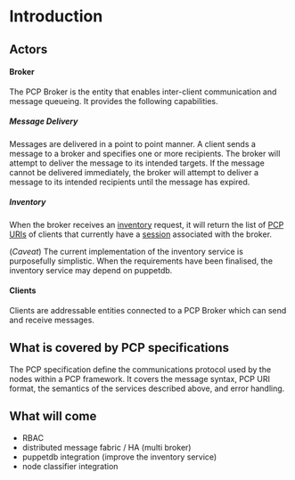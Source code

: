 Introduction
===

Actors
---

#### Broker

The PCP Broker is the entity that enables inter-client communication and message
queueing. It provides the following capabilities.

##### Message Delivery

Messages are delivered in a point to point manner. A client sends a message
to a broker and specifies one or more recipients. The broker will attempt to
deliver the message to its intended targets. If the message cannot be delivered
immediately, the broker will attempt to deliver a message to its intended
recipients until the message has expired.

##### Inventory

When the broker receives an [inventory][1] request, it will return the list of
[PCP URIs][2] of clients that currently have a [session][3] associated with the
broker.

(*Caveat*) The current implementation of the inventory service is purposefully
simplistic. When the requirements have been finalised, the inventory service
may depend on puppetdb.

#### Clients

Clients are addressable entities connected to a PCP Broker which can send
and receive messages.

What is covered by PCP specifications
---

The PCP specification define the communications protocol used by the nodes
within a PCP framework. It covers the message syntax, PCP URI format, the
semantics of the services described above, and error handling.

What will come
---

 - RBAC
 - distributed message fabric / HA (multi broker)
 - puppetdb integration (improve the inventory service)
 - node classifier integration

[1]: inventory.md
[2]: uri.md
[3]: association.md
